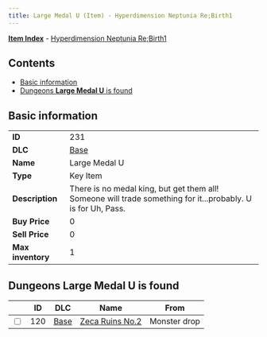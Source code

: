 ```yaml
---
title: Large Medal U (Item) - Hyperdimension Neptunia Re;Birth1
---
```


[**Item Index**](/neptunia/rb1/item/index.html) - [Hyperdimension Neptunia Re;Birth1](/neptunia/rb1)

## Contents

- [Basic information](#basic-information)
- [Dungeons **Large Medal U** is found](#dungeons-large-medal-u-is-found)

## Basic information

|   |   |
| -- | -- |
| **ID** | 231 |
| **DLC** | [Base](/neptunia/rb1/dlc/1-base.html) |
| **Name** | Large Medal U |
| **Type** | Key Item |
| **Description** | There is no medal king, but get them all! Someone will trade something for it...probably. U is for Uh, Pass. |
| **Buy Price** | 0 |
| **Sell Price** | 0 |
| **Max inventory** | 1 |


## Dungeons **Large Medal U** is found

|    | ID | DLC | Name | From |
| -- | -- | --- | ---- | ---- |
| <input type="checkbox" id="rb1-dungeon-1-120" class="trackbox" /> | 120 | [Base](/neptunia/rb1/dlc/1-base.html) | [Zeca Ruins No.2](/neptunia/rb1/dungeon/1-120-zeca-ruins-no-2.html) | Monster drop |
